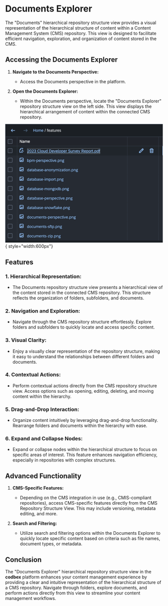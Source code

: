 # Documents Explorer

The "Documents" hierarchical repository structure view provides a visual representation of the hierarchical structure of content within a Content Management System (CMS) repository. This view is designed to facilitate efficient navigation, exploration, and organization of content stored in the CMS.

## Accessing the Documents Explorer

1. **Navigate to the Documents Perspective:**
   - Access the Documents perspective in the platform.

2. **Open the Documents Explorer:**
   - Within the Documents perspective, locate the "Documents Explorer" repository structure view on the left side. This view displays the hierarchical arrangement of content within the connected CMS repository.

![Documents Explorer](../../images/tooling/documents/documents-explorer.png){ style="width:600px"}

## Features

### 1. **Hierarchical Representation:**
   - The Documents repository structure view presents a hierarchical view of the content stored in the connected CMS repository. This structure reflects the organization of folders, subfolders, and documents.

### 2. **Navigation and Exploration:**
   - Navigate through the CMS repository structure effortlessly. Explore folders and subfolders to quickly locate and access specific content.

### 3. **Visual Clarity:**
   - Enjoy a visually clear representation of the repository structure, making it easy to understand the relationships between different folders and documents.

### 4. **Contextual Actions:**
   - Perform contextual actions directly from the CMS repository structure view. Access options such as opening, editing, deleting, and moving content within the hierarchy.

### 5. **Drag-and-Drop Interaction:**
   - Organize content intuitively by leveraging drag-and-drop functionality. Rearrange folders and documents within the hierarchy with ease.

### 6. **Expand and Collapse Nodes:**
   - Expand or collapse nodes within the hierarchical structure to focus on specific areas of interest. This feature enhances navigation efficiency, especially in repositories with complex structures.

## Advanced Functionality

1. **CMS-Specific Features:**
   - Depending on the CMS integration in use (e.g., CMIS-compliant repositories), access CMS-specific features directly from the CMS Repository Structure View. This may include versioning, metadata editing, and more.

2. **Search and Filtering:**
   - Utilize search and filtering options within the Documents Explorer to quickly locate specific content based on criteria such as file names, document types, or metadata.


## Conclusion

The "Documents Explorer" hierarchical repository structure view in the __codbex__ platform enhances your content management experience by providing a clear and intuitive representation of the hierarchical structure of a CMS repository. Navigate through folders, explore documents, and perform actions directly from this view to streamline your content management workflows.
